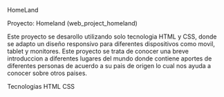 HomeLand

Proyecto: Homeland (web_project_homeland)

Este proyecto se desarollo utilizando solo tecnologia HTML y CSS, donde se adapto un diseño responsivo para diferentes dispositivos como movil, tablet y monitores.
Este proyecto se trata de conocer una breve introduccion a diferentes lugares del mundo donde contiene aportes de diferentes personas de acuerdo a su pais de origen lo cual nos ayuda a conocer sobre otros paises.

Tecnologias
HTML
CSS


